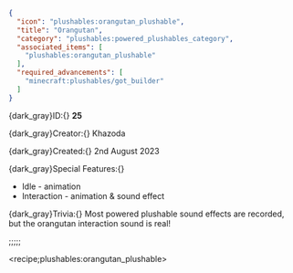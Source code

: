 ```json
{
  "icon": "plushables:orangutan_plushable",
  "title": "Orangutan",
  "category": "plushables:powered_plushables_category",
  "associated_items": [
    "plushables:orangutan_plushable"
  ],
  "required_advancements": [
    "minecraft:plushables/got_builder"
  ]
}
```

{dark_gray}ID:{} **25** 

{dark_gray}Creator:{} Khazoda 

{dark_gray}Created:{} 2nd August 2023 


{dark_gray}Special Features:{} 
- Idle - animation
- Interaction - animation & sound effect

{dark_gray}Trivia:{} Most powered plushable sound effects are recorded, but the orangutan interaction sound is real!

;;;;;

<recipe;plushables:orangutan_plushable>


